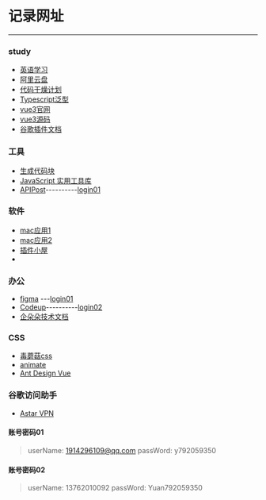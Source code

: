 # 记录网址

***

### study
* [英语学习](https://www.youzack.com/)
* [阿里云盘](https://www.aliyundrive.com/)
* [代码干燥计划](https://drylint.com/)
* [Typescript泛型](https://juejin.cn/post/6844904184894980104)
* [vue3官网](https://staging-cn.vuejs.org/)
* [vue3源码](https://github.com/vuejs/core)
* [谷歌插件文档](http://chrome.cenchy.com/)

### 工具
* [生成代码块](https://snippet-generator.app/)
* [JavaScript 实用工具库](https://www.lodashjs.com/)
* [APIPost](https://console.apipost.cn/)----------[login01](#账号密码01)

### 软件
* [mac应用1](https://www.macwk.com/)
* [mac应用2](https://www.macv.com/)
* [插件小屋](https://www.chajianxw.com/)
* 
### 办公

* [figma](https://www.figma.com/) ---[login01](#账号密码01)
* [Codeup](https://codeup.teambition.com/)----------[login02](#账号密码02)
* [企朵朵技术文档](https://github.com/qiduoduo-inc/)
### CSS

* [毒蘑菇css](https://color.dumogu.top/gradient/)
* [animate](https://animate.style/)
* [Ant Design Vue](https://www.antdv.com/components/overview-cn)

### 谷歌访问助手
* [Astar VPN](https://astarvpn.com/index.html)














#### 账号密码01
 > userName: 1914296109@qq.com
 > passWord:  y792059350
#### 账号密码02
 > userName: 13762010092
 > passWord: Yuan792059350
